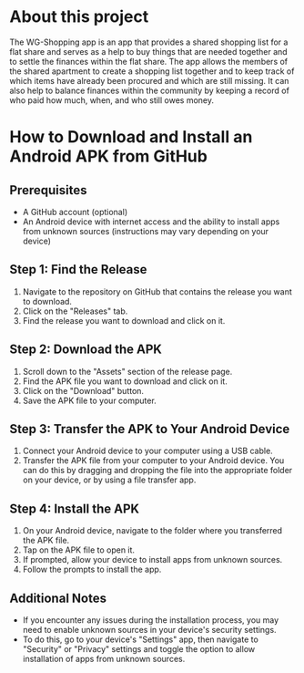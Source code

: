 # About this project
The WG-Shopping app is an app that provides a shared shopping list for a flat share and serves as a help to buy things that are needed together and to settle the finances within the flat share. The app allows the members of the shared apartment to create a shopping list together and to keep track of which items have already been procured and which are still missing. It can also help to balance finances within the community by keeping a record of who paid how much, when, and who still owes money.

# How to Download and Install an Android APK from GitHub

## Prerequisites

* A GitHub account (optional)
* An Android device with internet access and the ability to install apps from unknown sources (instructions may vary depending on your device)

## Step 1: Find the Release 
1. Navigate to the repository on GitHub that contains the release you want to download.
2. Click on the "Releases" tab.
3. Find the release you want to download and click on it.

## Step 2: Download the APK
1. Scroll down to the "Assets" section of the release page.
2. Find the APK file you want to download and click on it.
3. Click on the "Download" button.
4. Save the APK file to your computer.

## Step 3: Transfer the APK to Your Android Device
1. Connect your Android device to your computer using a USB cable.
2. Transfer the APK file from your computer to your Android device. 
You can do this by dragging and dropping the file into the appropriate folder on your device, or by using a file transfer app.

## Step 4: Install the APK
1. On your Android device, navigate to the folder where you transferred the APK file.
2. Tap on the APK file to open it.
3. If prompted, allow your device to install apps from unknown sources.
4. Follow the prompts to install the app.

## Additional Notes
* If you encounter any issues during the installation process, you may need to enable unknown sources in your device's security settings.
* To do this, go to your device's "Settings" app, then navigate to "Security" or "Privacy" settings and toggle the option to allow installation of apps from unknown sources.

